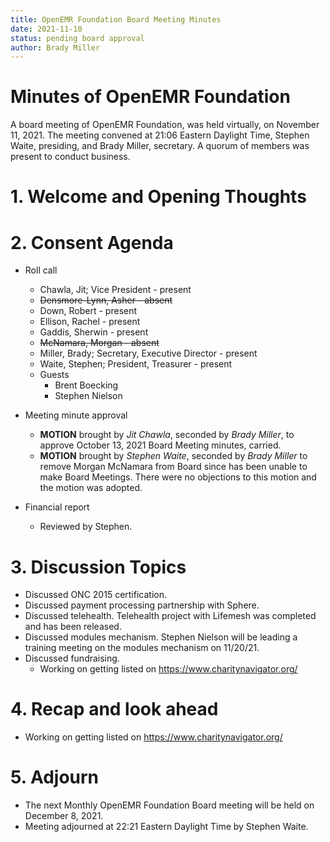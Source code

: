 ```yaml
---
title: OpenEMR Foundation Board Meeting Minutes
date: 2021-11-10
status: pending board approval
author: Brady Miller
---
```


# Minutes of OpenEMR Foundation

A board meeting of OpenEMR Foundation, was held virtually, on November 11, 2021. The meeting
convened at 21:06 Eastern Daylight Time, Stephen Waite, presiding, and Brady Miller,
secretary. A quorum of members was present to conduct business.

# 1. Welcome and Opening Thoughts

# 2. Consent Agenda
  - Roll call
    - Chawla, Jit; Vice President - present
    - ~~Densmore-Lynn, Asher - absent~~
    - Down, Robert - present
    - Ellison, Rachel - present
    - Gaddis, Sherwin - present
    - ~~McNamara, Morgan - absent~~
    - Miller, Brady; Secretary, Executive Director - present
    - Waite, Stephen; President, Treasurer - present
    - Guests
      - Brent Boecking
      - Stephen Nielson

  - Meeting minute approval
    - **MOTION** brought by _Jit Chawla_, seconded by _Brady Miller_, to approve October 13, 2021 Board Meeting minutes, carried.
    - **MOTION** brought by _Stephen Waite_, seconded by _Brady Miller_ to remove Morgan McNamara from Board since has been unable to make Board Meetings. There were no objections to this motion and the motion was adopted.
  - Financial report
    - Reviewed by Stephen.

# 3. Discussion Topics
  - Discussed ONC 2015 certification.
  - Discussed payment processing partnership with Sphere.
  - Discussed telehealth. Telehealth project with Lifemesh was completed and has been released.
  - Discussed modules mechanism. Stephen Nielson will be leading a training meeting on the modules mechanism on 11/20/21.
  - Discussed fundraising.
    - Working on getting listed on https://www.charitynavigator.org/

# 4. Recap and look ahead
  - Working on getting listed on https://www.charitynavigator.org/

# 5. Adjourn
  - The next Monthly OpenEMR Foundation Board meeting will be held on December 8, 2021.
  - Meeting adjourned at 22:21 Eastern Daylight Time by Stephen Waite.
 
